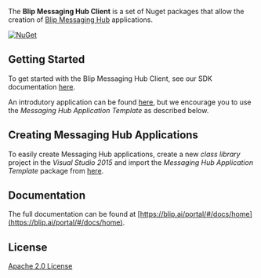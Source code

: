 
The **Blip Messaging Hub Client** is a set of Nuget packages that allow the creation of [Blip Messaging Hub](https://blip.ai/) applications.

<a href="https://www.nuget.org/packages/Takenet.MessagingHub.Client.Template/" rel="NuGet">![NuGet](https://img.shields.io/nuget/v/Takenet.MessagingHub.Client.Template.svg)</a>

## Getting Started

To get started with the Blip Messaging Hub Client, see our SDK documentation [here](https://blip.ai/portal/#/docs/home).

An introdutory application can be found [here](https://github.com/takenet/messaginghub-client-csharp/tree/master/src/Samples/GettingStarted), but we encourage you to use the *Messaging Hub Application Template* as described below.

## Creating Messaging Hub Applications

To easily create Messaging Hub applications, create a new *class library* project in the *Visual Studio 2015* and import the *Messaging Hub Application Template* package from [here](https://www.nuget.org/packages/Takenet.MessagingHub.Client.Template).

## Documentation

The full documentation can be found at [https://blip.ai/portal/#/docs/home](https://blip.ai/portal/#/docs/home).

## License

[Apache 2.0 License](https://github.com/takenet/messaginghub-client-csharp/blob/master/LICENSE)
